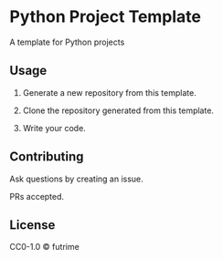# Python Project Template

A template for Python projects

## Usage

1. Generate a new repository from this template.

1. Clone the repository generated from this template.

1. Write your code.

## Contributing

Ask questions by creating an issue.

PRs accepted.

## License

CC0-1.0 © futrime
